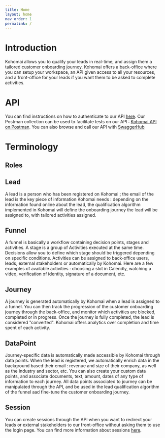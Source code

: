 ```yaml
---
title: Home
layout: home
nav_order: 1
permalink: /
---
```


# Introduction

Kohomai allows you to qualify your leads in real-time, and assign them a tailored customer onboarding journey.
Kohomai offers a back-office where you can setup your workspace, an API given access to all your resources, and a front-office for your leads if you want them to be asked to complete activities.

# API

You can find instructions on how to authenticate to our API [here](/pages/APi%20authentication.html).
Our Postman collection can be used to facilitate tests on our API : [Kohomai API on Postman](https://kohomai.postman.co/workspace/Kohomai~79462e29-fc9a-4b2c-8d41-bc662701b9da/collection/19855856-94cfa45e-58ff-4eeb-b1a3-7137759a6e4c?action=share&creator=19855856).
You can also browse and call our API with [SwaggerHub](https://app.swaggerhub.com/apis-docs/Kohomai/api/1.0.0)

# Terminology

## Roles

## Lead

A lead is a person who has been registered on Kohomai ; the email of the lead is the key piece of information Kohomai needs : depending on the information found online about the lead, the qualification algorithm implemented in Kohomai will define the onboarding journey the lead will be assigned to, with tailored activities assigned.

## Funnel

A funnel is basically a workflow containing decision points, stages and activities. A stage is a group of Activities executed at the same time. Decisions allow you to define which stage should be triggered depending on specific conditions. Activities can be assigned to back-office users, leads, external stakeholders or automatically by Kohomai. Here are a few examples of available activities : choosing a slot in Calendly, watching a video, verification of identity, signature of a document, etc.

## Journey

A journey is generated automatically by Kohomai when a lead is assigned to a funnel. You can then track the progression of the customer onboarding journey through the back-office, and monitor which activities are blocked, completed or in progress. Once the journey is fully completed, the lead is considered "converted". Kohomai offers analytics over completion and time spent of each activity.

## DataPoint

Journey-specific data is automatically made accessible by Kohomai through data points. When the lead is registered, we automatically enrich data in the background based their email : revenue and size of their company, as well as the industry and sector, etc. You can also create your custom data points, and associate documents, text, amount, dates of any type of information to each journey. All data points associated to journey can be manipulated through the API, and be used in the lead qualification algorithm of the funnel aad fine-tune the customer onboarding journey.

## Session

You can create sessions through the API when you want to redirect your leads or external stakeholders to our front-office without asking them to use the login page. You can find more information about sessions [here](/front-office%20session.html).
